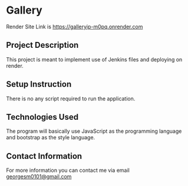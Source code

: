 # Gallery

Render Site Link is https://galleryip-m0pq.onrender.com

## Project Description

This project is meant to implement use of Jenkins files and deploying on render.

## Setup Instruction

There is no any script required to run the application.


## Technologies Used

The program will basically use JavaScript as the programming language and bootstrap as the style language.

## Contact Information

For more information you can contact me via email georgesm0101@gmail.com






